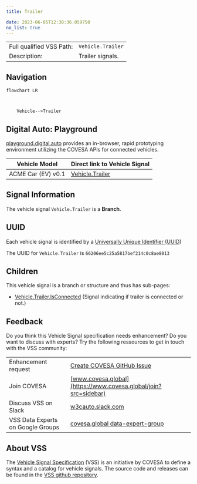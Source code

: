 ```yaml
---
title: Trailer

date: 2023-06-05T12:38:36.059750
no_list: true
---
```



| | |
|---|---|
| Full qualified VSS Path: | `Vehicle.Trailer` |
| Description: | Trailer signals. |

## Navigation

```mermaid
flowchart LR



    Vehicle-->Trailer

```


## Digital Auto: Playground

[playground.digital.auto](http://digital.auto) provides an in-browser, rapid prototyping environment utilizing the COVESA APIs for connected vehicles. 

| Vehicle Model | Direct link to Vehicle Signal |
|---|---|
| ACME Car (EV) v0.1 | [Vehicle.Trailer](https://digitalauto.netlify.app/model/STLWzk1WyqVVLbfymb4f/cvi/list/Vehicle.Trailer/) |


## Signal Information




The vehicle signal `Vehicle.Trailer` is a **Branch**.





## UUID

Each vehicle signal is identified by a [Universally Unique Identifier (UUID](https://en.wikipedia.org/wiki/Universally_unique_identifier))

The UUID for `Vehicle.Trailer` is `66206ee5c25a5817bef214c0c8ae8013`

## Children

This vehicle signal is a branch or structure and thus has sub-pages:

- [Vehicle.Trailer.IsConnected](isconnected/) (Signal indicating if trailer is connected or not.)


## Feedback

Do you think this Vehicle Signal specification needs enhancement? Do you want to discuss with experts? Try the following ressources to get in touch with the VSS community:

| | |
|---|---|
| Enhancement request | [Create COVESA GitHub Issue](https://github.com/COVESA/vehicle_signal_specification/issues/new?body=Please+describe+your+feedback&title=Signal+feedback+Vehicle.Trailer) |
| Join COVESA | [www.covesa.global](https://www.covesa.global/join?src=sidebar) |
| Discuss VSS on Slack | [w3cauto.slack.com](http://w3cauto.slack.com/) |
| VSS Data Experts on Google Groups | [covesa.global data-expert-group](https://groups.google.com/a/covesa.global/g/data-expert-group) |

## About VSS

The [Vehicle Signal Specification](https://covesa.github.io/vehicle_signal_specification/) (VSS)
is an initiative by COVESA to define a syntax and a catalog for vehicle signals.
The source code and releases can be found in the [VSS github repository](https://github.com/COVESA/vehicle_signal_specification).

